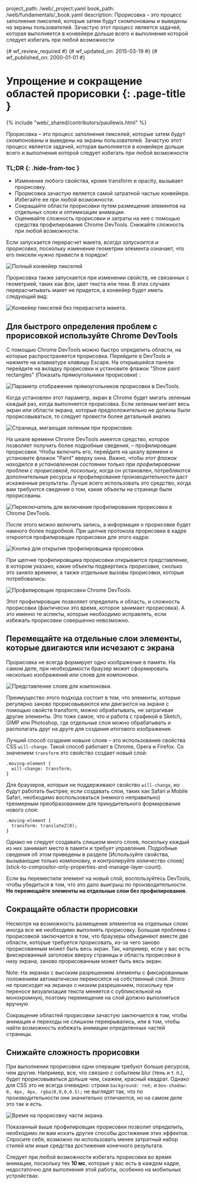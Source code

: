 project_path: /web/_project.yaml
book_path: /web/fundamentals/_book.yaml
description: Прорисовка – это процесс заполнения пикселей, которые затем будут скомпонованы и выведены на экраны пользователей. Зачастую этот процесс является задачей, которая выполняется в конвейере дольше всего и выполнения которой следует избегать при любой возможности

{# wf_review_required #}
{# wf_updated_on: 2015-03-19 #}
{# wf_published_on: 2000-01-01 #}

# Упрощение и сокращение областей прорисовки {: .page-title }

{% include "web/_shared/contributors/paullewis.html" %}


Прорисовка – это процесс заполнения пикселей, которые затем будут скомпонованы и выведены на экраны пользователей. Зачастую этот процесс является задачей, которая выполняется в конвейере дольше всего и выполнения которой следует избегать при любой возможности

### TL;DR {: .hide-from-toc }
- Изменение любого свойства, кроме transform и opacity, вызывает прорисовку.
- Прорисовка зачастую является самой затратной частью конвейера. Избегайте ее при любой возможности.
- Сокращайте области прорисовки путем размещения элементов на отдельных слоях и оптимизации анимации.
- Оценивайте сложность прорисовки и затраты на нее с помощью средства профилирования Chrome DevTools. Снижайте сложность при любой возможности.


Если запускается перерасчет макета, _всегда запускается и прорисовка_, поскольку изменение геометрии элемента означает, что его пиксели нужно привести в порядок!

<img src="images/simplify-paint-complexity-and-reduce-paint-areas/frame.jpg"  alt="Полный конвейер пикселей">

Прорисовка также запускается при изменении свойств, не связанных с геометрией, таких как фон, цвет текста или тени. В этих случаях перерасчитывать макет не придется, а конвейер будет иметь следующий вид:

<img src="images/simplify-paint-complexity-and-reduce-paint-areas/frame-no-layout.jpg"  alt="Конвейер пикселей без перерасчета макета.">

## Для быстрого определения проблем с прорисовкой используйте Chrome DevTools

С помощью Chrome DevTools можно быстро определить области, на которые распространяется прорисовка. Перейдите в DevTools и нажмите на клавиатуре клавишу Escape. На открывшейся панели перейдите на вкладку прорисовки и установите флажок "Show paint rectangles" (Показать прямоугольники прорисовки) :

<img src="images/simplify-paint-complexity-and-reduce-paint-areas/show-paint-rectangles.jpg"  alt="Параметр отображения прямоугольников прорисовки в DevTools.">

Когда установлен этот параметр, экран в Chrome будет мигать зеленым каждый раз, когда выполняется прорисовка. Если зеленым мигает весь экран или области экрана, которые предположительно не должны были прорисовываться, то следует провести более детальный анализ.

<img src="images/simplify-paint-complexity-and-reduce-paint-areas/show-paint-rectangles-green.jpg"  alt="Страница, мигающая зеленым при прорисовке.">

На шкале времени Chrome DevTools имеется средство, которое позволяет получить более подробные сведения, – профилировщик прорисовки. Чтобы включить его, перейдите на шкалу времени и установите флажок "Paint" вверху окна. Важно, чтобы _этот флажок находился в установленном состоянии только при профилировании проблем с прорисовкой_, поскольку, когда он установлен, потребляются дополнительные ресурсы и профилирование производительности даст искаженные результаты. Лучше всего использовать это средство, когда вам требуются сведения о том, какие объекты на странице были прорисованы.

<img src="images/simplify-paint-complexity-and-reduce-paint-areas/paint-profiler-toggle.jpg"  alt="Переключатель для включения профилирования прорисовки в Chrome DevTools.">

После этого можно включить запись, а информация о прорисовке будет намного более подробной. При щелчке протокола прорисовки в кадре откроется профилировщик прорисовки для этого кадра:

<img src="images/simplify-paint-complexity-and-reduce-paint-areas/paint-profiler-button.jpg"  alt="Кнопка для открытия профилировщика прорисовки.">

При щелчке профилировщика прорисовки открывается представление, в котором указано, какие объекты подверглись прорисовке, сколько это заняло времени, а также отдельные вызовы прорисовки, которые потребовались:

<img src="images/simplify-paint-complexity-and-reduce-paint-areas/paint-profiler.jpg"  alt="Профилировщик прорисовки Chrome DevTools.">

Этот профилировщик позволяет определить и область, и сложность прорисовки (фактически это время, которое занимает прорисовка). А это именно те аспекты, которые необходимо исправлять, если избежать прорисовки совершенно невозможно.

## Перемещайте на отдельные слои элементы, которые двигаются или исчезают с экрана

Прорисовка не всегда формирует одно изображение в памяти. На самом деле, при необходимости браузер может сформировать несколько изображений или слоев для компоновки.

<img src="images/simplify-paint-complexity-and-reduce-paint-areas/layers.jpg"  alt="Представление слоев для компоновки.">

Преимущество этого подхода состоит в том, что элементы, которые регулярно заново прорисовываются или двигаются на экране с помощью свойств transform, можно обрабатывать, не затрагивая другие элементы. Это тоже самое, что и работа с графикой в Sketch, GIMP или Photoshop, где отдельные слои можно обрабатывать и располагать друг на друге для создания итогового изображения.

Лучший способ создания новыхе слоев – это использование свойства CSS `will-change`. Такой способ работает в Chrome, Opera и Firefox. Со значением `transform` это свойство создает новый слой:


    .moving-element {
      will-change: transform;
    }
    

Для браузеров, которые не поддерживают свойство `will-change`, но будут работать быстрее, если создавать слои, таких как Safari и Mobile Safari, необходимо воспользоваться (немного неправильно) трехмерным преобразованием для принудительного формирования нового слоя:


    .moving-element {
      transform: translateZ(0);
    }
    

Однако не следует создавать слишком много слоев, поскольку каждый из них занимает место в памяти и требует управления. Подробные сведения об этом приведены в разделе [Используйте свойства, вызывающие только компоновку, и контролируйте количество слоев] (stick-to-compositor-only-properties-and-manage-layer-count).

Если вы переместили элемент на новый слой, воспользуйтесь DevTools, чтобы убедиться в том, что это дало выигрыш по производительности. **Не перемещайте элементы на отдельные слои без профилирования.**

## Сокращайте области прорисовки

Несмотря на возможность размещения элементов на отдельных слоях иногда все же необходимо выполнять прорисовку. Большая проблема с прорисовкой заключается в том, что браузеры объединяют вместе две области, которые требуется прорисовать, из-за чего заново прорисованным может быть весь экран. Так, например, если у вас есть фиксированный заголовок вверху страницы и область прорисовки в низу экрана, заново прорисованным может быть весь экран.

Note: На экранах с высоким разрешением элементы с фиксированным положением автоматически переносятся на собственный слой. Этого не происходит на экранах с низким разрешением, поскольку при переносе визуализация текста меняется с субпиксельной на монохромную, поэтому перемещение на слой должно выполняться вручную

Сокращение областей прорисовки зачастую заключается в том, чтобы анимация и переходы не слишком перекрывались, или в том, чтобы найти возможность избежать анимации определенных частей страницы.

## Снижайте сложность прорисовки
При выполнении прорисовки одни операции требуют больше ресурсов, чем другие. Например, все, что связано с событием blur (тень и т. п.), будет прорисовываться дольше чем, скажем, красный квадрат. Однако для CSS это не всегда очевидно: строки `background: red;` и `box-shadow: 0, 4px, 4px, rgba(0,0,0,0.5);` не выглядят так, что по производительности они значительно отличаются, но на самом деле это так и есть.

<img src="images/simplify-paint-complexity-and-reduce-paint-areas/profiler-chart.jpg"  alt="Время на прорисовку части экрана.">

Показанный выше профилировщик прорисовки позволит определить, необходимо ли вам искать другие способы достижения этих эффектов. Спросите себя, возможно ли использовать менее затратный набор стилей или иные средства достижения конечного результата.

Следует при любой возможности избегать прорисовки во время анимации, поскольку тех **10 мс**, которые у вас есть в каждом кадре, недостаточно для выполнения этой работы, особенно на мобильных устройствах.


